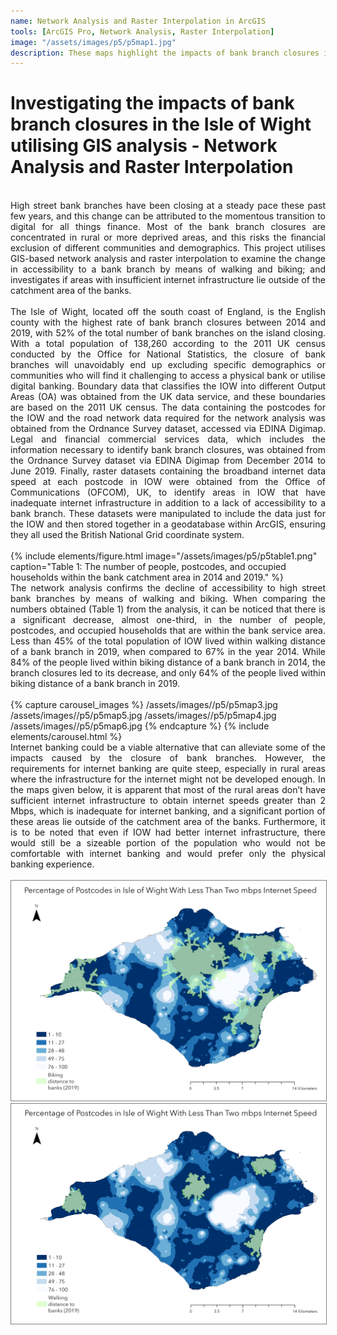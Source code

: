 ```yaml
---
name: Network Analysis and Raster Interpolation in ArcGIS
tools: [ArcGIS Pro, Network Analysis, Raster Interpolation]
image: "/assets/images/p5/p5map1.jpg"
description: These maps highlight the impacts of bank branch closures in the Isle of Wight.
---
```


# Investigating the impacts of bank branch closures in the Isle of Wight utilising GIS analysis - Network Analysis and Raster Interpolation
<br>
<div style="text-align: justify;">High street bank branches have been closing at a steady pace these past few years, and this change can be attributed to the momentous transition to digital for all things finance. Most of the bank branch closures are concentrated in rural or more deprived areas, and this risks the financial exclusion of different communities and demographics. This project utilises GIS-based network analysis and raster interpolation to examine the change in accessibility to a bank branch by means of walking and biking; and investigates if areas with insufficient internet infrastructure lie outside of the catchment area of the banks. </div>
<br>
<div style="text-align: justify;">The Isle of Wight, located off the south coast of England, is the English county with the highest rate of bank branch closures between 2014 and 2019, with 52% of the total number of bank branches on the island closing. With a total population of 138,260 according to the 2011 UK census conducted by the Office for National Statistics, the closure of bank branches will unavoidably end up excluding specific demographics or communities who will find it challenging to access a physical bank or utilise digital banking. Boundary data that classifies the IOW into different Output Areas (OA) was obtained from the UK data service, and these boundaries are based on the 2011 UK census. The data containing the postcodes for the IOW and the road network data required for the network analysis was obtained from the Ordnance Survey dataset, accessed via EDINA Digimap. Legal and financial commercial services data, which includes the information necessary to identify bank branch closures, was obtained from the Ordnance Survey dataset via EDINA Digimap from December 2014 to June 2019. Finally, raster datasets containing the broadband internet data speed at each postcode in IOW were obtained from the Office of Communications (OFCOM), UK, to identify areas in IOW that have inadequate internet infrastructure in addition to a lack of accessibility to a bank branch. These datasets were manipulated to include the data just for the IOW and then stored together in a geodatabase within ArcGIS, ensuring they all used the British National Grid coordinate system.</div>
<br>
{% include elements/figure.html image="/assets/images/p5/p5table1.png" caption="Table 1: The number of people, postcodes, and occupied households within the bank catchment area in 2014 and 2019." %}
<br>
<div style="text-align: justify;">The network analysis confirms the decline of accessibility to high street bank branches by means of walking and biking. When comparing the numbers obtained (Table 1) from the analysis, it can be noticed that there is a significant decrease, almost one-third, in the number of people, postcodes, and occupied households that are within the bank service area. Less than 45% of the total population of IOW lived within walking distance of a bank branch in 2019, when compared to 67% in the year 2014. While 84% of the people lived within biking distance of a bank branch in 2014, the branch closures led to its decrease, and only 64% of the people lived within biking distance of a bank branch in 2019.</div>
<br>
{% capture carousel_images %}
/assets/images//p5/p5map3.jpg
/assets/images//p5/p5map5.jpg
/assets/images//p5/p5map4.jpg
/assets/images//p5/p5map6.jpg
{% endcapture %}
{% include elements/carousel.html %}
<br>
<div style="text-align: justify;">Internet banking could be a viable alternative that can alleviate some of the impacts caused by the closure of bank branches. However, the requirements for internet banking are quite steep, especially in rural areas where the infrastructure for the internet might not be developed enough. In the maps given below, it is apparent that most of the rural areas don’t have sufficient internet infrastructure to obtain internet speeds greater than 2 Mbps, which is inadequate for internet banking, and a significant portion of these areas lie outside of the catchment area of the banks. Furthermore, it is to be noted that even if IOW had better internet infrastructure, there would still be a sizeable portion of the population who would not be comfortable with internet banking and would prefer only the physical banking experience.</div>
<br>
<img style="border: 0.1px solid grey;" src="/assets/images/p5/p5map1.jpg" alt="Biking Distance Overlay 2Mbps">
<br>
<img style="border: 0.1px solid grey;" src="/assets/images/p5/p5map2.jpg" alt="Walking Distance Overlay 2Mbps">



